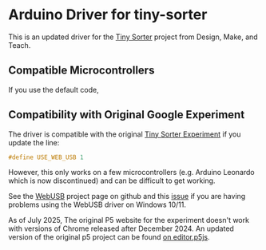 # Arduino Driver for tiny-sorter

This is an updated driver for the [Tiny Sorter](https://designmakeandteach/projects/tiny-sorter) project from
Design, Make, and Teach.

## Compatible Microcontrollers

If you use the default code,

## Compatibility with Original Google Experiment

The driver is compatible with
the original [Tiny Sorter Experiment](https://experiments.withgoogle.com/tiny-sorter/view/)
if you update the line:

```C
#define USE_WEB_USB 1
```

However, this only works on a few microcontrollers (e.g. Arduino Leonardo which is now discontinued)
and can be difficult to get working.

See the [WebUSB](https://github.com/webusb/arduino) project page on github and
this [issue](https://github.com/webusb/arduino/issues/106)
if you are having problems using the WebUSB driver on Windows 10/11.

As of July 2025, The original P5 website for the experiment doesn't work with
versions of Chrome released after December 2024. An updated version of the original
p5 project can be found [on editor.p5js](editor.p5js.org/designmakeandteach/full/yiTc27eXT/).
